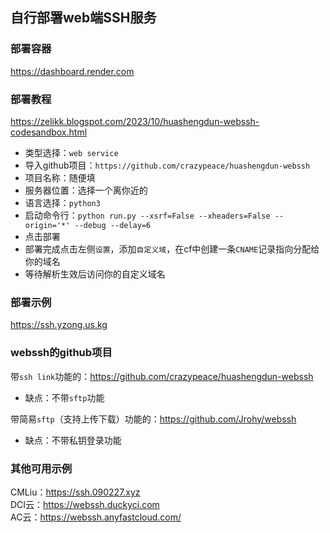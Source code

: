 ## 自行部署web端SSH服务

### 部署容器
<https://dashboard.render.com>  

### 部署教程
<https://zelikk.blogspot.com/2023/10/huashengdun-webssh-codesandbox.html>  
- 类型选择：`web service`
- 导入github项目：`https://github.com/crazypeace/huashengdun-webssh`
- 项目名称：随便填
- 服务器位置：选择一个离你近的
- 语言选择：`python3`
- 启动命令行：`python run.py --xsrf=False --xheaders=False --origin='*' --debug --delay=6`
- 点击部署
- 部署完成点击左侧`设置`，添加`自定义域`，在cf中创建一条`CNAME`记录指向分配给你的域名
- 等待解析生效后访问你的自定义域名

### 部署示例
<https://ssh.yzong.us.kg>  

### webssh的github项目
带`ssh link`功能的：<https://github.com/crazypeace/huashengdun-webssh>
  - 缺点：不带`sftp`功能  

带简易`sftp`（支持上传下载）功能的：<https://github.com/Jrohy/webssh>
  - 缺点：不带私钥登录功能

### 其他可用示例
CMLiu：<https://ssh.090227.xyz>  
DCI云：<https://webssh.duckyci.com>  
AC云：<https://webssh.anyfastcloud.com/>  
